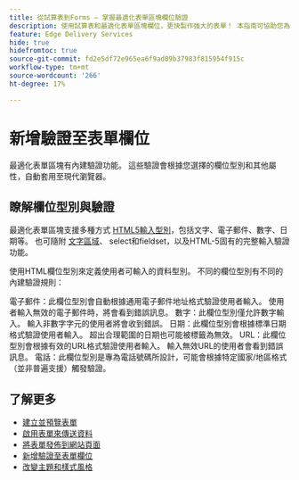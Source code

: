 ```yaml
---
title: 從試算表到Forms — 掌握最適化表單區塊欄位驗證
description: 使用試算表和最適化表單區塊欄位，更快製作強大的表單！ 本指南可協助您為 EDS Forms 區塊欄位建立自訂驗證。
feature: Edge Delivery Services
hide: true
hidefromtoc: true
source-git-commit: fd2e5df72e965ea6f9ad09b37983f815954f915c
workflow-type: tm+mt
source-wordcount: '266'
ht-degree: 17%

---
```



# 新增驗證至表單欄位

最適化表單區塊有內建驗證功能。 這些驗證會根據您選擇的欄位型別和其他屬性，自動套用至現代瀏覽器。

## 瞭解欄位型別與驗證

最適化表單區塊支援多種方式 [HTML5輸入型別](https://developer.mozilla.org/en-US/docs/Web/HTML/Element/input#input_types)，包括文字、電子郵件、數字、日期等。 也可隨附 [文字區域](https://developer.mozilla.org/en-US/docs/Web/HTML/Element/textarea)、 select和fieldset，以及HTML-5固有的完整輸入驗證功能。

使用HTML欄位型別來定義使用者可輸入的資料型別。 不同的欄位型別有不同的內建驗證規則：

電子郵件：此欄位型別會自動根據通用電子郵件地址格式驗證使用者輸入。 使用者輸入無效的電子郵件時，將會看到錯誤訊息。
數字：此欄位型別僅允許數字輸入。 輸入非數字字元的使用者將會收到錯誤。
日期：此欄位型別會根據標準日期格式驗證使用者輸入。 超出合理範圍的日期也可能被標籤為無效。
URL：此欄位型別會根據有效的URL格式驗證使用者輸入。 輸入無效URL的使用者會看到錯誤訊息。
電話：此欄位型別是專為電話號碼所設計，可能會根據特定國家/地區格式（並非普遍支援）觸發驗證。


## 了解更多

* [建立並預覽表單](/help/edge/docs/forms/create-forms.md)
* [啟用表單來傳送資料](/help/edge/docs/forms/submit-forms.md)
* [將表單發佈到網站頁面](/help/edge/docs/forms/publish-forms.md)
* [新增驗證至表單欄位](/help/edge/docs/forms/validate-forms.md)
* [改變主題和樣式風格](/help/edge/docs/forms/style-theme-forms.md)